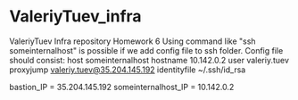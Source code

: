 # ValeriyTuev_infra
ValeriyTuev Infra repository
Homework 6
Using command like "ssh someinternalhost" is possible if we add config file to ssh folder. Config file should consist:
host someinternalhost
	hostname 10.142.0.2
	user valeriy.tuev
	proxyjump valeriy.tuev@35.204.145.192
	identityfile ~/.ssh/id_rsa

bastion_IP = 35.204.145.192
someinternalhost_IP = 10.142.0.2
